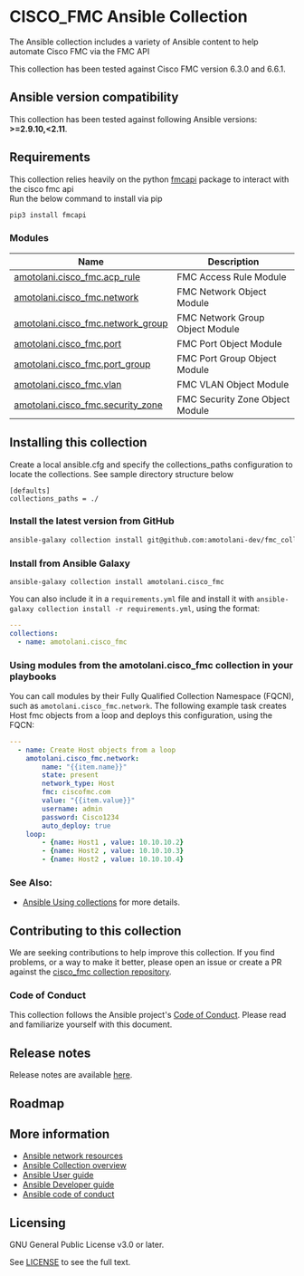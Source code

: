 # CISCO_FMC Ansible Collection

The Ansible collection includes a variety of Ansible content to help automate Cisco FMC via the FMC API

This collection has been tested against Cisco FMC version 6.3.0 and 6.6.1.

<!--start requires_ansible-->
## Ansible version compatibility

This collection has been tested against following Ansible versions: **>=2.9.10,<2.11**.
<!--end requires_ansible-->

## Requirements

This collection relies heavily on the python [fmcapi](https://pypi.org/project/fmcapi/) package to interact with the cisco fmc api \
Run the below command to install via pip
```bash
pip3 install fmcapi
```

### Modules
Name | Description
--- | ---
[amotolani.cisco_fmc.acp_rule](https://github.com/amotolani/fmc_collections/blob/master/amotolani/cisco_fmc/docs/amotolani.cisco_fmc.acp_rule.rst)|FMC Access Rule Module
[amotolani.cisco_fmc.network](https://github.com/amotolani/fmc_collections/blob/master/amotolani/cisco_fmc/docs/amotolani.cisco_fmc.network.rst)|FMC Network Object Module
[amotolani.cisco_fmc.network_group](https://github.com/amotolani/fmc_collections/blob/master/amotolani/cisco_fmc/docs/amotolani.cisco_fmc.network_group.rst)|FMC Network Group Object Module
[amotolani.cisco_fmc.port](https://github.com/amotolani/fmc_collections/blob/master/amotolani/cisco_fmc/docs/amotolani.cisco_fmc.port.rst)|FMC Port Object Module
[amotolani.cisco_fmc.port_group](https://github.com/amotolani/fmc_collections/blob/master/amotolani/cisco_fmc/docs/amotolani.cisco_fmc.port_group.rst)|FMC Port Group Object Module
[amotolani.cisco_fmc.vlan](https://github.com/amotolani/fmc_collections/blob/master/amotolani/cisco_fmc/docs/amotolani.cisco_fmc.vlan.rst)|FMC VLAN Object Module
[amotolani.cisco_fmc.security_zone](https://github.com/amotolani/fmc_collections/blob/master/amotolani/cisco_fmc/docs/amotolani.cisco_fmc.security_zone.rst)|FMC Security Zone Object Module

<!--end collection content-->
## Installing this collection

Create a local ansible.cfg and specify the collections_paths configuration to locate the collections. See sample directory structure below
```
[defaults]
collections_paths = ./
```

### Install the latest version from GitHub

```bash
ansible-galaxy collection install git@github.com:amotolani-dev/fmc_collections.git#/amotolani/cisco_fmc
```


### Install from Ansible Galaxy

    ansible-galaxy collection install amotolani.cisco_fmc

You can also include it in a `requirements.yml` file and install it with `ansible-galaxy collection install -r requirements.yml`, using the format:

```yaml
---
collections:
  - name: amotolani.cisco_fmc
```

### Using modules from the amotolani.cisco_fmc collection in your playbooks

You can call modules by their Fully Qualified Collection Namespace (FQCN), such as `amotolani.cisco_fmc.network`.
The following example task creates Host fmc objects from a loop and deploys this configuration, using the FQCN:

```yaml
---
  - name: Create Host objects from a loop
    amotolani.cisco_fmc.network:
        name: "{{item.name}}"
        state: present
        network_type: Host
        fmc: ciscofmc.com
        value: "{{item.value}}"
        username: admin
        password: Cisco1234
        auto_deploy: true
    loop:
        - {name: Host1 , value: 10.10.10.2}
        - {name: Host2 , value: 10.10.10.3}
        - {name: Host2 , value: 10.10.10.4}

```

### See Also:
* [Ansible Using collections](https://docs.ansible.com/ansible/latest/user_guide/collections_using.html) for more details.

## Contributing to this collection
We are seeking contributions to help improve this collection. If you find problems, or a way to make it better, please open an issue or create a PR against the [cisco_fmc collection repository](https://github.com/amotolani/fmc_collections/). 


### Code of Conduct
This collection follows the Ansible project's
[Code of Conduct](https://docs.ansible.com/ansible/latest/community/code_of_conduct.html).
Please read and familiarize yourself with this document.

## Release notes
<!--Add a link to a changelog.md file or an external docsite to cover this information. -->
Release notes are available [here](https://github.com/amotolani/fmc_collections/blob/master/changelogs/CHANGELOG.rst).

## Roadmap

<!-- Optional. Include the roadmap for this collection, and the proposed release/versioning strategy so users can anticipate the upgrade/update cycle. -->

## More information

- [Ansible network resources](https://docs.ansible.com/ansible/latest/network/getting_started/network_resources.html)
- [Ansible Collection overview](https://github.com/fmc_collections/overview)
- [Ansible User guide](https://docs.ansible.com/ansible/latest/user_guide/index.html)
- [Ansible Developer guide](https://docs.ansible.com/ansible/latest/dev_guide/index.html)
- [Ansible code of conduct](https://docs.ansible.com/ansible/latest/community/code_of_conduct.html)

## Licensing

GNU General Public License v3.0 or later.

See [LICENSE](https://www.gnu.org/licenses/gpl-3.0.txt) to see the full text.


